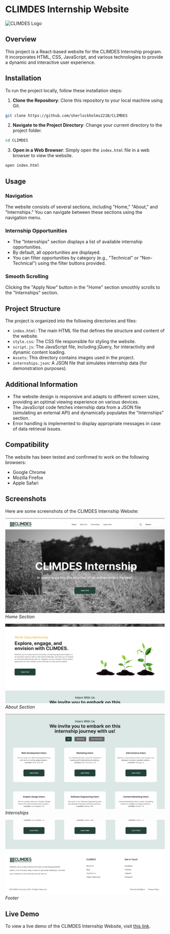 # CLIMDES Internship Website
![CLIMDES Logo](Images/logo.jpeg)

## Overview

This project is a React-based website for the CLIMDES Internship program. It incorporates HTML, CSS, JavaScript, and various technologies to provide a dynamic and interactive user experience.

## Installation

To run the project locally, follow these installation steps:

1. **Clone the Repository**:
  Clone this repository to your local machine using Git.
  ```bash
  git clone https://github.com/sherlockholms221B/CLIMDES
  ```

2. **Navigate to the Project Directory**:
  Change your current directory to the project folder.
  ```bash
  cd CLIMDES
  ```

3. **Open in a Web Browser**:
  Simply open the `index.html` file in a web browser to view the website.
  ```bash
  open index.html
  ```

## Usage

### Navigation

The website consists of several sections, including "Home," "About," and "Internships." You can navigate between these sections using the navigation menu.

### Internship Opportunities

- The "Internships" section displays a list of available internship opportunities.
- By default, all opportunities are displayed.
- You can filter opportunities by category (e.g., "Technical" or "Non-Technical") using the filter buttons provided.

### Smooth Scrolling

Clicking the "Apply Now" button in the "Home" section smoothly scrolls to the "Internships" section.

## Project Structure

The project is organized into the following directories and files:

- `index.html`: The main HTML file that defines the structure and content of the website.
- `style.css`: The CSS file responsible for styling the website.
- `script.js`: The JavaScript file, including jQuery, for interactivity and dynamic content loading.
- `Assets`: This directory contains images used in the project.
- `internships.json`: A JSON file that simulates internship data (for demonstration purposes).

## Additional Information

- The website design is responsive and adapts to different screen sizes, providing an optimal viewing experience on various devices.
- The JavaScript code fetches internship data from a JSON file (simulating an external API) and dynamically populates the "Internships" section.
- Error handling is implemented to display appropriate messages in case of data retrieval issues.

## Compatibility

The website has been tested and confirmed to work on the following browsers:

- Google Chrome
- Mozilla Firefox
- Apple Safari

## Screenshots

Here are some screenshots of the CLIMDES Internship Website:

![Home Section](/Screenshots/home.png)
*Home Section*

![About Section](/Screenshots/about.png)
*About Section*

![Internships](/Screenshots/internships.png)
*Internships*

![Footer](/Screenshots/footer.png)
*Footer*

## Live Demo

To view a live demo of the CLIMDES Internship Website, visit [this link](https://climdes-internship.netlify.app/).